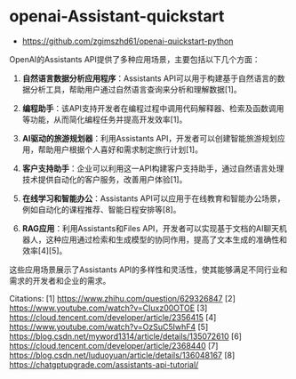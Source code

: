 # openai-Assistant-quickstart
 - https://github.com/zgimszhd61/openai-quickstart-python

OpenAI的Assistants API提供了多种应用场景，主要包括以下几个方面：

1. **自然语言数据分析应用程序**：Assistants API可以用于构建基于自然语言的数据分析工具，帮助用户通过自然语言查询来分析和理解数据[1]。

2. **编程助手**：该API支持开发者在编程过程中调用代码解释器、检索及函数调用等功能，从而简化编程任务并提高开发效率[1]。

3. **AI驱动的旅游规划器**：利用Assistants API，开发者可以创建智能旅游规划应用，帮助用户根据个人喜好和需求制定旅行计划[1]。

4. **客户支持助手**：企业可以利用这一API构建客户支持助手，通过自然语言处理技术提供自动化的客户服务，改善用户体验[1]。

5. **在线学习和智能办公**：Assistants API可以应用于在线教育和智能办公场景，例如自动化的课程推荐、智能日程安排等[8]。

6. **RAG应用**：利用Assistants和Files API，开发者可以实现基于文档的AI聊天机器人，这种应用通过检索和生成模型的协同作用，提高了文本生成的准确性和效率[4][5]。

这些应用场景展示了Assistants API的多样性和灵活性，使其能够满足不同行业和需求的开发者和企业的需求。

Citations:
[1] https://www.zhihu.com/question/629326847
[2] https://www.youtube.com/watch?v=CIuxz00OTOE
[3] https://cloud.tencent.com/developer/article/2356415
[4] https://www.youtube.com/watch?v=OzSuC5IwhF4
[5] https://blog.csdn.net/myword1314/article/details/135072610
[6] https://cloud.tencent.com/developer/article/2368440
[7] https://blog.csdn.net/luduoyuan/article/details/136048167
[8] https://chatgptupgrade.com/assistants-api-tutorial/
